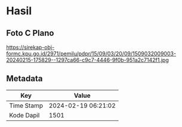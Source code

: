 # Hasil

## Foto C Plano

https://sirekap-obj-formc.kpu.go.id/2971/pemilu/pdpr/15/09/03/20/09/1509032009003-20240215-175829--1297ca66-c9c7-4446-9f0b-951a2c7142f1.jpg


## Metadata

| Key        | Value               |
| ---------- | ------------------- |
| Time Stamp | 2024-02-19 06:21:02 |
| Kode Dapil | 1501                |



